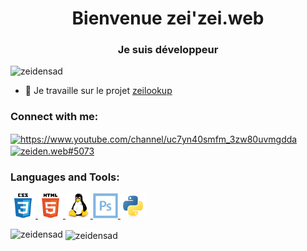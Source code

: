 <h1 align="center">Bienvenue zei'zei.web</h1>
<h3 align="center">Je suis développeur</h3>

<p align="left"> <img src="https://komarev.com/ghpvc/?username=zeidensad&label=Profile%20views&color=0e75b6&style=flat" alt="zeidensad" /> </p>

- 🔭 Je travaille sur le projet [zeilookup](https://github.com/zeidensad/zeilookup)

<h3 align="left">Connect with me:</h3>
<p align="left">
<a href="https://www.youtube.com/c/https://www.youtube.com/channel/uc7yn40smfm_3zw80uvmgdda" target="blank"><img align="center" src="https://raw.githubusercontent.com/rahuldkjain/github-profile-readme-generator/master/src/images/icons/Social/youtube.svg" alt="https://www.youtube.com/channel/uc7yn40smfm_3zw80uvmgdda" height="30" width="40" /></a>
<a href="https://discord.gg/zeiden.web#5073" target="blank"><img align="center" src="https://raw.githubusercontent.com/rahuldkjain/github-profile-readme-generator/master/src/images/icons/Social/discord.svg" alt="zeiden.web#5073" height="30" width="40" /></a>
</p>

<h3 align="left">Languages and Tools:</h3>
<p align="left"> <a href="https://www.w3schools.com/css/" target="_blank" rel="noreferrer"> <img src="https://raw.githubusercontent.com/devicons/devicon/master/icons/css3/css3-original-wordmark.svg" alt="css3" width="40" height="40"/> </a> <a href="https://www.w3.org/html/" target="_blank" rel="noreferrer"> <img src="https://raw.githubusercontent.com/devicons/devicon/master/icons/html5/html5-original-wordmark.svg" alt="html5" width="40" height="40"/> </a> <a href="https://www.linux.org/" target="_blank" rel="noreferrer"> <img src="https://raw.githubusercontent.com/devicons/devicon/master/icons/linux/linux-original.svg" alt="linux" width="40" height="40"/> </a> <a href="https://www.photoshop.com/en" target="_blank" rel="noreferrer"> <img src="https://raw.githubusercontent.com/devicons/devicon/master/icons/photoshop/photoshop-line.svg" alt="photoshop" width="40" height="40"/> </a> <a href="https://www.python.org" target="_blank" rel="noreferrer"> <img src="https://raw.githubusercontent.com/devicons/devicon/master/icons/python/python-original.svg" alt="python" width="40" height="40"/> </a> </p>

<p><img align="left" src="https://github-readme-stats.vercel.app/api/top-langs?username=zeidensad&show_icons=true&locale=en&layout=compact" alt="zeidensad" /></p>

<p>&nbsp;<img align="center" src="https://github-readme-stats.vercel.app/api?username=zeidensad&show_icons=true&locale=en" alt="zeidensad" /></p>
